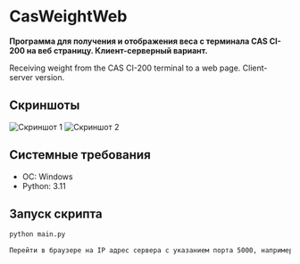 # CasWeightWeb

**Программа для получения и отображения веса с терминала CAS CI-200 на веб страницу. Клиент-серверный вариант.**

Receiving weight from the CAS CI-200 terminal to a web page. Client-server version.

## Скриншоты

![Скриншот 1](https://github.com/Alexeusss/CasWeightWeb/assets/173336356/e554d5cd-da6b-426e-98f8-8ac7abf7382d)
![Скриншот 2](https://github.com/Alexeusss/CasWeightWeb/assets/173336356/3a4601c1-c114-4d3b-899a-c523382c101f)

## Системные требования

- ОС: Windows
- Python: 3.11

## Запуск скрипта

```sh
python main.py

Перейти в браузере на IP адрес сервера с указанием порта 5000, например http://127.0.0.1:5000
